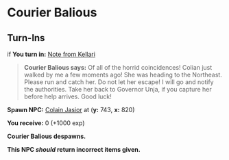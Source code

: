 # Courier Balious
## Turn-Ins





if **You turn in:** [Note from Kellari](/item/3872)


>**Courier Balious says:** Of all of the horrid coincidences! Colian just walked by me a few moments ago!  She was heading to the Northeast.  Please run and catch her.  Do not let her escape!  I will go and notify the authorities. Take her back to Governor Unja, if you capture her before help arrives. Good luck!


**Spawn NPC:**  [Colain Jasior](/npc/172000) at (**y:** 743, **x:** 820)


 **You receive:** 0 (+1000 exp)


**Courier Balious despawns.**

**This NPC *should* return incorrect items given.**
